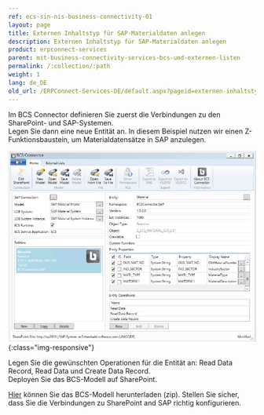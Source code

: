```yaml
---
ref: ecs-sin-nis-business-connectivity-01
layout: page
title: Externen Inhaltstyp für SAP-Materialdaten anlegen
description: Externen Inhaltstyp für SAP-Materialdaten anlegen
product: erpconnect-services
parent: mit-business-connectivity-services-bcs-und-externen-listen
permalink: /:collection/:path
weight: 1
lang: de_DE
old_url: /ERPConnect-Services-DE/default.aspx?pageid=externen-inhaltstyp-fuer-sap-materialdaten-anlegen
---
```


Im BCS Connector definieren Sie zuerst die Verbindungen zu den SharePoint- und SAP-Systemen.<br>
Legen Sie dann eine neue Entität an. In diesem Beispiel nutzen wir einen Z-Funktionsbaustein, um Materialdatensätze in SAP anzulegen. 

![nintex-bcs-material](/img/content/nintex-bcs-material.jpg){:class="img-responsive"}

Legen Sie die gewünschten Operationen für die Entität an: Read Data Record, Read Data und Create Data Record.<br>
Deployen Sie das BCS-Modell auf SharePoint.

[Hier](/img/SAP-Material-Model-Public.zip) können Sie das BCS-Modell herunterladen (zip). Stellen Sie sicher, dass Sie die Verbindungen zu SharePoint and SAP richtig konfigurieren.